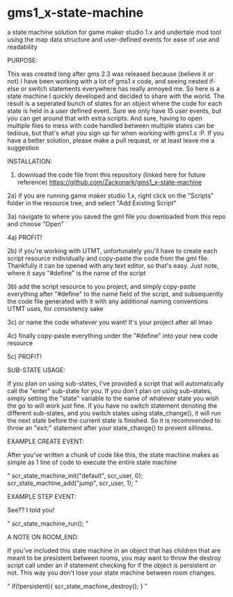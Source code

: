 # gms1_x-state-machine
a state machine solution for game maker studio 1.x and undertale mod tool using the map data structure and user-defined events for ease of use and readability


PURPOSE:

This was created long after gms 2.3 was released because (believe it or not) I have been working with a lot of gms1.x code, and seeing nested if-else or switch statements everywhere has really annoyed me. So here is a state machine I quickly developed and decided to share with the world. The result is a seperated bunch of states for an object where the code for each state is held in a user defined event. Sure we only have 15 user events, but you can get around that with extra scripts. And sure, having to open multiple files to mess with code handled between multiple states can be tedious, but that's what you sign up for when working with gms1.x :P.
If you have a better solution, please make a pull request, or at least leave me a suggestion


INSTALLATION:
1) download the code file from this repository (linked here for future reference) https://github.com/Zackonark/gms1_x-state-machine

2a) if you are running game maker studio 1.x, right click on the "Scripts" folder in the resource tree, and select "Add Existing Script"

3a) navigate to where you saved the gml file you downloaded from this repo and choose "Open"

4a) PROFIT!

2b) if you're working with UTMT, unfortunately you'll have to create each script resource individually and copy-paste the code from the gml file. Thankfully it can be opened with any text editor, so that's easy. Just note, where it says "#define" is the name of the script

3b) add the script resource to you project, and simply copy-paste everything after "#define" to the name field of the script, and subsequently the code file generated with it with any additional naming conventions UTMT uses, for consistency sake

3c) or name the code whatever you want! It's your project after all lmao

4c) finally copy-paste everything under the "#define" into your new code resource

5c) PROFIT!


SUB-STATE USAGE:

If you plan on using sub-states, I've provided a script that will automatically call the "enter" sub-state for you. If you don't plan on using sub-states, simply setting the "state" variable to the name of whatever state you wish the go to will work just fine. If you have no switch statement denoting the different sub-states, and you switch states using state_change(), it will run the next state before the current state is finished. So it is recommended to throw an "exit;" statement after your state_change() to prevent silliness.


EXAMPLE CREATE EVENT:

After you've written a chunk of code like this, the state machine makes as simple as 1 line of code to execute the entire state machine

"
scr_state_machine_init("default", scr_user, 0);
scr_state_machine_add("jump", scr_user, 1);
"


EXAMPLE STEP EVENT:

See?? I told you!

"
scr_state_machine_run();
"


A NOTE ON ROOM_END:

If you've included this state machine in an object that has children that are meant to be presistent between rooms, you may want to throw the destroy script call under an if statement checking for if the object is persistent or not. This way you don't lose your state machine between room changes.

"
if(!persistent){
    scr_state_machine_destroy();
}
"
